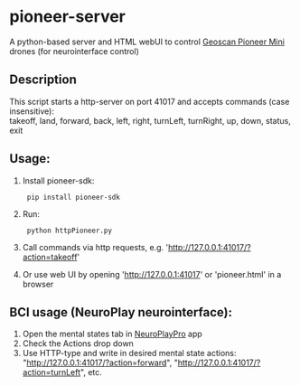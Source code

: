 # pioneer-server
A python-based server and HTML webUI to control [Geoscan Pioneer Mini](https://www.geoscan.ru/ru/pioneer-mini) drones (for neurointerface control)

## Description
This script starts a http-server on port 41017 and accepts commands (case insensitive):  
takeoff, land, forward, back, left, right, turnLeft, turnRight, up, down, status, exit

## Usage:
1. Install pioneer-sdk:

        pip install pioneer-sdk
2. Run:
   
        python httpPioneer.py
3. Call commands via http requests, e.g. 'http://127.0.0.1:41017/?action=takeoff'
4. Or use web UI by opening 'http://127.0.0.1:41017' or 'pioneer.html' in a browser

## BCI usage (NeuroPlay neurointerface):
1. Open the mental states tab in [NeuroPlayPro](https://neuroplay.ru) app
2. Check the Actions drop down
3. Use HTTP-type and write in desired mental state actions: "http://127.0.0.1:41017/?action=forward", "http://127.0.0.1:41017/?action=turnLeft", etc.
